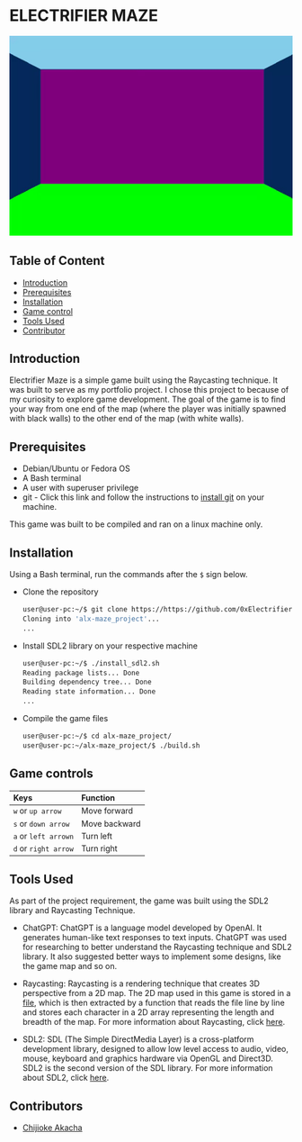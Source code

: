# ELECTRIFIER MAZE

![gif cut from game](/pics/readme_gif.gif)

## Table of Content
- [Introduction](#introduction)
- [Prerequisites](#prerequisites)
- [Installation](#concept)
- [Game control](game-controls)
- [Tools Used](#tools-used)
- [Contributor](#contributor)


## Introduction
Electrifier Maze is a simple game built using the Raycasting technique. It was built to serve as my portfolio project. I chose this project to because of my curiosity to explore game development. The goal of the game is to find your way from one end of the map (where the player was initially spawned with black walls) to the other end of the map (with white walls).

## Prerequisites
- Debian/Ubuntu or Fedora OS
- A Bash terminal
- A user with superuser privilege
- git - Click this link and follow the instructions to [install git](https://github.com/git-guides/install-git#install-git-on-linux) on your machine.

This game was built to be compiled and ran on a linux machine only.


## Installation
Using a Bash terminal, run the commands after the `$` sign below.
- Clone the repository

	```bash
	user@user-pc:~/$ git clone https://https://github.com/0xElectrifier/alx-maze_project
	Cloning into 'alx-maze_project'...
	...
	```

- Install SDL2 library on your respective machine

	```bash
	user@user-pc:~/$ ./install_sdl2.sh
	Reading package lists... Done
	Building dependency tree... Done
	Reading state information... Done
	...
	```

- Compile the game files

	```bash
	user@user-pc:~/$ cd alx-maze_project/
	user@user-pc:~/alx-maze_project/$ ./build.sh
	```


## Game controls
| Keys			| Function	|
|  :-------		| :---------	|
| `w` or `up arrow`	| Move forward  |
| `s` or `down arrow`	| Move backward |
| `a` or `left arrown`	| Turn left	|
| `d` or `right arrow`	| Turn right	|


## Tools Used
As part of the project requirement, the game was built using the SDL2 library and Raycasting Technique.
- ChatGPT: ChatGPT is a language model developed by OpenAI. It generates human-like text responses to text inputs.
	ChatGPT was used for researching to better understand the Raycasting technique and SDL2 library.
	It also suggested better ways to implement some designs, like the game map and so on.

- Raycasting: Raycasting is a rendering technique that creates 3D perspective from a 2D map. The 2D map used in this game is stored in a [file](/map/map1.txt), which is then extracted by a function that reads the file line by line and stores each character in a 2D array representing the length and breadth of the map. For more information about Raycasting, click [here](https://permadi.com/1996/05/ray-casting-tutorial-table-of-contents/).

- SDL2: SDL (The Simple DirectMedia Layer) is a cross-platform development library, designed to allow low level access to audio, video, mouse, keyboard and graphics hardware via OpenGL and Direct3D. SDL2 is the second version of the SDL library. For more information about SDL2, click [here](https://lazyfoo.net/tutorials/SDL/index.php).

## Contributors
- [Chijioke Akacha](https://www.linkedin.com/in/chijioke-akacha/)
